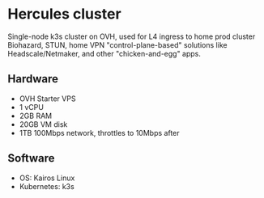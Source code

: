 # Hercules cluster
Single-node k3s cluster on OVH, used for L4 ingress to home prod cluster Biohazard, STUN, home VPN "control-plane-based" solutions like Headscale/Netmaker, and other "chicken-and-egg" apps.

## Hardware
+ OVH Starter VPS
+ 1 vCPU
+ 2GB RAM
+ 20GB VM disk
+ 1TB 100Mbps network, throttles to 10Mbps after

## Software
+ OS: Kairos Linux
+ Kubernetes: k3s
